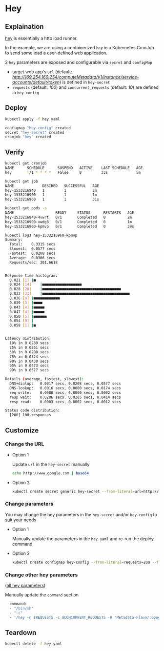 # Hey

## Explaination

[hey](https://github.com/rakyll/hey/blob/master/README.md) is essentially a http load runner.

In the example, we are using a containerized `hey` in a Kubernetes CronJob to send some load a user-defined web application.

2 `hey` parameters are exposed and configurable via `secret` and `configMap`

* target web app's `url` (default: *http://169.254.169.254/computeMetadata/v1/instance/service-accounts/default/token*) is defined in `hey-secret`
* `requests` (default: *100*) and `concurrent_requests` (default: *10*) are defined in `hey-config`

## Deploy

```sh
kubectl apply -f hey.yaml

configmap "hey-config" created
secret "hey-secret" created
cronjob "hey" created
```

## Verify

```sh
kubectl get cronjob
NAME      SCHEDULE      SUSPEND   ACTIVE    LAST SCHEDULE   AGE
hey       */1 * * * *   False     0         33s             5m

kubectl get job
NAME             DESIRED   SUCCESSFUL   AGE
hey-1533216840   1         1            2m
hey-1533216900   1         1            1m
hey-1533216960   1         1            31s

kubectl get pods -a
NAME                   READY     STATUS      RESTARTS   AGE
hey-1533216840-4vwrt   0/1       Completed   0          2m
hey-1533216900-xwdg8   0/1       Completed   0          1m
hey-1533216960-kpmvp   0/1       Completed   0          39s

kubectl logs hey-1533216960-kpmvp
Summary:
  Total:	0.3315 secs
  Slowest:	0.0577 secs
  Fastest:	0.0208 secs
  Average:	0.0306 secs
  Requests/sec:	301.6618


Response time histogram:
  0.021 [1]	|■
  0.024 [14]	|■■■■■■■■■■■■■■■■■■
  0.028 [28]	|■■■■■■■■■■■■■■■■■■■■■■■■■■■■■■■■■■■■
  0.032 [31]	|■■■■■■■■■■■■■■■■■■■■■■■■■■■■■■■■■■■■■■■■
  0.036 [9]	|■■■■■■■■■■■■
  0.039 [3]	|■■■■
  0.043 [4]	|■■■■■
  0.047 [4]	|■■■■■
  0.050 [5]	|■■■■■■
  0.054 [0]	|
  0.058 [1]	|■


Latency distribution:
  10% in 0.0239 secs
  25% in 0.0261 secs
  50% in 0.0288 secs
  75% in 0.0324 secs
  90% in 0.0430 secs
  95% in 0.0473 secs
  99% in 0.0577 secs

Details (average, fastest, slowest):
  DNS+dialup:	0.0017 secs, 0.0208 secs, 0.0577 secs
  DNS-lookup:	0.0016 secs, 0.0000 secs, 0.0174 secs
  req write:	0.0000 secs, 0.0000 secs, 0.0002 secs
  resp wait:	0.0286 secs, 0.0205 secs, 0.0414 secs
  resp read:	0.0003 secs, 0.0002 secs, 0.0012 secs

Status code distribution:
  [200]	100 responses
```

## Customize

### Change the URL

* Option 1

  Update `url` in the `hey-secret` manually

  ```sh
  echo http://www.google.com | base64
  ```

* Option 2

  ```sh
  kubectl create secret generic hey-secret --from-literal=url=http://www.google.com -o yaml --dry-run | kubectl replace -f -
  ```

### Change parameters

You may change the hey parameters in the `hey-secret` and/or `hey-config` to suit your needs

* Option 1

  Manually update the parameters in the `hey.yaml` and re-run the deploy command

* Option 2

  ```sh
  kubectl create configmap hey-config --from-literal=requests=200 --from-literal=concurrent_requests=20 -o yaml --dry-run | kubectl replace -f -
  ```

### Change other hey parameters

([all hey parameters](https://github.com/rakyll/hey))

Manually update the `command` section

```sh
  command:
  - "/bin/sh"
  - "-c"
  - '/hey -n $REQUESTS -c $CONCURRENT_REQUESTS -H "Metadata-Flavor:Google" $URL'
```

## Teardown

```sh
kubectl delete -f hey.yaml
```